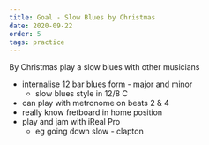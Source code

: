 ```yaml
---
title: Goal - Slow Blues by Christmas
date: 2020-09-22
order: 5
tags: practice
---
```


By Christmas play a slow blues with other musicians

- internalise 12 bar blues form - major and minor
  - slow blues style in 12/8 C
- can play with metronome on beats 2 & 4
- really know fretboard in home position
- play and jam with iReal Pro
  - eg going down slow - clapton
